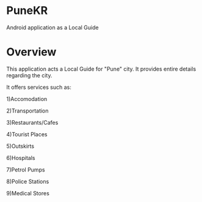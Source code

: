 # PuneKR
Android application as a Local Guide

# Overview
This application acts a Local Guide for "Pune" city.
It provides entire details regarding the city.

It offers services such as:

1)Accomodation

2)Transportation

3)Restaurants/Cafes

4)Tourist Places

5)Outskirts

6)Hospitals

7)Petrol Pumps

8)Police Stations

9)Medical Stores
